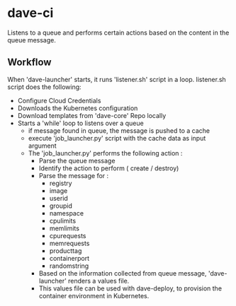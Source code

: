 # dave-ci
Listens to a queue and performs certain actions based on the content in the queue message.

## Workflow

When 'dave-launcher' starts, it runs 'listener.sh' script in a loop. 
listener.sh script does the following: 
  - Configure Cloud Credentials
  - Downloads the Kubernetes configuration
  - Download templates from 'dave-core' Repo locally
  - Starts a 'while' loop to listens over a queue
    - if message found in queue, the message is pushed to a cache
    - execute 'job_launcher.py' script with the cache data as input argument
    - The 'job_launcher.py' performs the following action :
      - Parse the queue message
      - Identify the action to perform ( create / destroy)
      - Parse the message for :
        - registry
        - image
        - userid
        - groupid
        - namespace
        - cpulimits
        - memlimits
        - cpurequests
        - memrequests
        - producttag
        - containerport
        - randomstring
      - Based on the information collected from queue message, 'dave-launcher' renders a values file.
      - This values file can be used with dave-deploy, to provision the container environment in Kubernetes.
  
